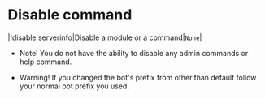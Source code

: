 # Disable command

|!disable serverinfo|Disable a module or a command|`None`|

* Note! You do not have the ability to disable any admin commands or help command.

* Warning! If you changed the bot's prefix from other than default follow your normal bot prefix you used.